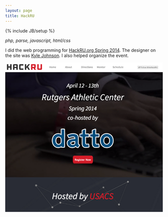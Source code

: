 ```yaml
---
layout: page
title: HackRU
---
```

{% include JB/setup %}

*php, parse, javascript, html/css*

I did the web programming for [HackRU.org Spring 2014](http://hackru.org). 
The designer on the site was [Kyle Johnson](http://www.kylejson.com/). I also 
helped organize the event.

<div id="mobileshots">
<img src="hackru/0.png" />
</div>
